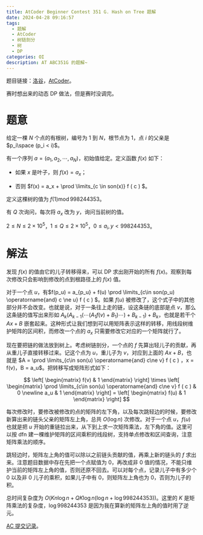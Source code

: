 ```yaml
---
title: AtCoder Beginner Contest 351 G. Hash on Tree 题解
date: 2024-04-28 09:16:57
tags:
  - 题解
  - AtCoder
  - 树链剖分
  - 树
  - DP
categories: OI
description: AT ABC351G 的题解~
---
```


题目链接：[洛谷](https://www.luogu.com.cn/problem/AT_abc351_g)，[AtCoder](https://atcoder.jp/contests/abc351/tasks/abc351_g)。

赛时想出来的动态 DP 做法，但是赛时没调完。

# 题意

给定一棵 $N$ 个点的有根树，编号为 $1$ 到 $N$，根节点为 $1$，点 $i$ 的父亲是 $p_i\space (p_i < i)$。

有一个序列 $a=(a_1,a_2,\cdots,a_N)$，初始值给定。定义函数 $f(x)$ 如下：

- 如果 $x$ 是叶子，则 $f(x) = a_x$；

- 否则 $f(x) = a_x + \prod \limits_{c \in son(x)} f ( c ) $。

定义这棵树的值为 $f(1) \operatorname{mod} 998244353$。

有 $Q$ 次询问，每次将 $a_x$ 改为 $y$，询问当前树的值。

$2 \le N \le 2 \times 10 ^ 5$，$1 \le Q \le 2 \times 10^5$，$0 \le a_i,y < 998244353$。

# 解法

发现 $f(x)$ 的值由它的儿子转移得来，可以 DP 求出刚开始的所有 $f(x)$。观察到每次修改只会影响到修改的点到根路径上的 $f(x)$ 值。

对于一个点 $u$，有$f(p_u) = a_{p_u} + f(u) \prod \limits_{c\in son(p_u) \operatorname{and} c \ne u} f ( c ) $。如果 $f(u)$ 被修改了，这个式子中的其他部分并不会改变。也就是说，对于一条往上走的链，设这条链的底部是点 $v$，那么这条链的值写出来形如 $A_k(A_{k-1}(\cdots(A_1 f(v) + B_1) \cdots) + B_{k - 1}) + B_k$，也就是若干个 $Ax + B$ 嵌套起来。这种形式让我们想到可以用矩阵表示这样的转移，用线段树维护矩阵的区间积，而修改一个点的 $a_x$ 只需要修改它对应的一个矩阵就行了。

现在要把链的做法放到树上。考虑树链剖分，一个点的 $f$ 先算出轻儿子的贡献，再从重儿子直接转移过来。记这个点为 $u$，重儿子为 $v$，对应到上面的 $Ax + B$，也就是 $A = \prod \limits_{c\in son(u) \operatorname{and} c\ne v} f ( c ) $，$x = f(v)$，$B = a_u$。把转移写成矩阵形式如下：

$$
\left[ \begin{matrix} f(v) & 1 \end{matrix} \right] \times \left[ \begin{matrix} \prod \limits_{c\in son(u) \operatorname{and} c\ne v} f ( c )  & 0 \newline a_u & 1 \end{matrix} \right] = \left[ \begin{matrix} f(u) & 1 \end{matrix} \right]
$$

每次修改时，要修改被修改的点的矩阵的左下角，以及每次跳轻边的时候，要修改新算出来的链头父亲的矩阵左上角，总共 $O(\log n)$ 次修改。对于一个点 $u$，$f(u)$ 也就是把 $u$ 开始的重链拉出来，从下到上求一次矩阵乘法，左下角的值。这里可以按 dfn 建一棵维护矩阵的区间乘积的线段树，支持单点修改和区间查询，注意矩阵乘法的顺序。

跳轻边时，矩阵左上角的值可以除以之前链头贡献的值，再乘上新的链头的 $f$ 求出来。注意题目数据中存在先把一个点赋值为 $0$，再改成非 $0$ 值的情况，不能只维护当前的矩阵左上角的值，否则还原不回去。可以对每个点，记录儿子中有多少个 $0$ 以及非 $0$ 儿子的乘积，如果儿子中有 $0$，则矩阵左上角也为 $0$，否则为儿子的积。

总时间复杂度为 $O(Kn \log n + QK \log n (\log n +  \log 998244353))$。这里的 $K$ 是矩阵乘法的复杂度，$\log 998244353$ 是因为我在算新的矩阵左上角的值时用了逆元。

[AC 提交记录](https://atcoder.jp/contests/abc351/submissions/52901323)。